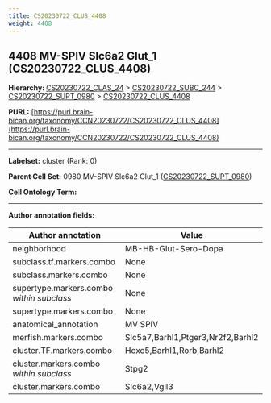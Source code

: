 ```yaml
---
title: CS20230722_CLUS_4408
weight: 4408
---
```

## 4408 MV-SPIV Slc6a2 Glut_1 (CS20230722_CLUS_4408)
<b>Hierarchy: </b>
[CS20230722_CLAS_24](../CS20230722_CLAS_24) >
[CS20230722_SUBC_244](../CS20230722_SUBC_244) >
[CS20230722_SUPT_0980](../CS20230722_SUPT_0980) >
[CS20230722_CLUS_4408](../CS20230722_CLUS_4408)

**PURL:** [https://purl.brain-bican.org/taxonomy/CCN20230722/CS20230722_CLUS_4408](https://purl.brain-bican.org/taxonomy/CCN20230722/CS20230722_CLUS_4408)

---


**Labelset:** cluster (Rank: 0)

**Parent Cell Set:** 0980 MV-SPIV Slc6a2 Glut_1 ([CS20230722_SUPT_0980](../CS20230722_SUPT_0980))



**Cell Ontology Term:** 

[MARKER GENES.]: #


---

[TRANSFERRED ANNOTATIONS.]: #


[AUTHOR ANNOTATION FIELDS.]: #


**Author annotation fields:**

| Author annotation | Value |
|-------------------|-------|
|neighborhood|MB-HB-Glut-Sero-Dopa|
|subclass.tf.markers.combo|None|
|subclass.markers.combo|None|
|supertype.markers.combo _within subclass_|None|
|supertype.markers.combo|None|
|anatomical_annotation|MV SPIV|
|merfish.markers.combo|Slc5a7,Barhl1,Ptger3,Nr2f2,Barhl2|
|cluster.TF.markers.combo|Hoxc5,Barhl1,Rorb,Barhl2|
|cluster.markers.combo _within subclass_|Stpg2|
|cluster.markers.combo|Slc6a2,Vgll3|
